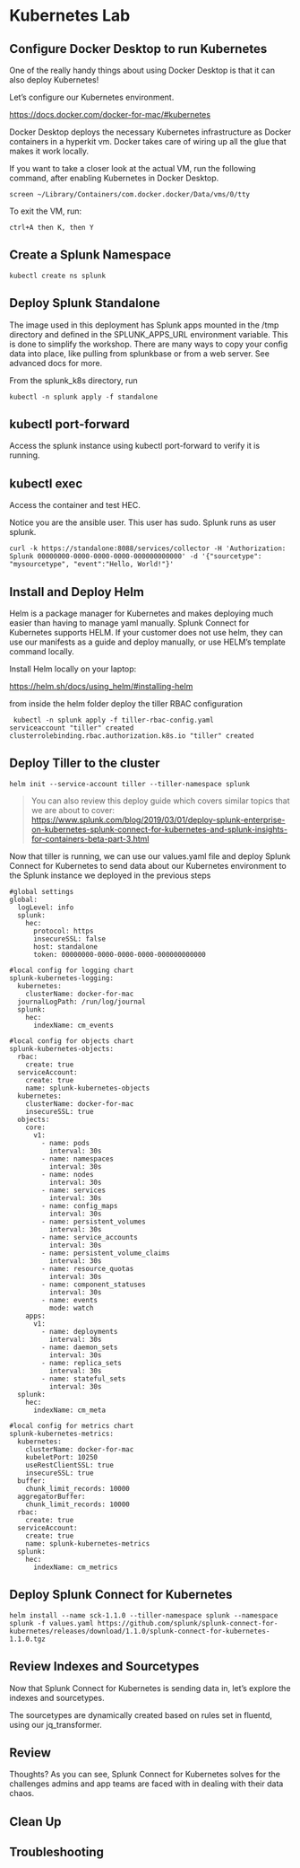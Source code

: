 # Kubernetes Lab

## Configure Docker Desktop to run Kubernetes

One of the really handy things about using Docker Desktop is that it can also deploy Kubernetes! 

Let’s configure our Kubernetes environment. 

https://docs.docker.com/docker-for-mac/#kubernetes

Docker Desktop deploys the necessary Kubernetes infrastructure as Docker containers in a hyperkit vm. Docker takes care of wiring up all the glue that makes it work locally. 

If you want to take a closer look at the actual VM, run the following command, after enabling Kubernetes in Docker Desktop. 

```
screen ~/Library/Containers/com.docker.docker/Data/vms/0/tty

```

To exit the VM, run:

```
ctrl+A then K, then Y
```

## Create a Splunk Namespace
```
kubectl create ns splunk
```

## Deploy Splunk Standalone
The image used in this deployment has Splunk apps mounted in the /tmp directory and defined in the SPLUNK_APPS_URL environment variable. This is done to simplify the workshop. There are many ways to copy your config data into place, like pulling from splunkbase or from a web server. See advanced docs for more. 

From the splunk_k8s directory, run 

```
kubectl -n splunk apply -f standalone
```


## kubectl port-forward

Access the splunk instance using kubectl port-forward to verify it is running. 

## kubectl exec

Access the container and test HEC. 

Notice you are the ansible user. This user has sudo. Splunk runs as user splunk. 

```
curl -k https://standalone:8088/services/collector -H 'Authorization: Splunk 00000000-0000-0000-0000-000000000000' -d '{"sourcetype": "mysourcetype", "event":"Hello, World!"}'
```


## Install and Deploy Helm

Helm is a package manager for Kubernetes and makes deploying much easier than having to manage yaml manually. Splunk Connect for Kubernetes supports HELM. If your customer does not use helm, they can use our manifests as a guide and deploy manually, or use HELM’s template command locally. 

Install Helm locally on your laptop:

https://helm.sh/docs/using_helm/#installing-helm

from inside the helm folder deploy the tiller RBAC configuration

```
 kubectl -n splunk apply -f tiller-rbac-config.yaml
serviceaccount "tiller" created
clusterrolebinding.rbac.authorization.k8s.io "tiller" created
```

## Deploy Tiller to the cluster

```
helm init --service-account tiller --tiller-namespace splunk
```

> You can also review this deploy guide which covers similar topics that we are about to cover:
https://www.splunk.com/blog/2019/03/01/deploy-splunk-enterprise-on-kubernetes-splunk-connect-for-kubernetes-and-splunk-insights-for-containers-beta-part-3.html

Now that tiller is running, we can use our values.yaml file and deploy Splunk Connect for Kubernetes to send data about our Kubernetes environment to the Splunk instance we deployed in the previous steps

```
#global settings
global:
  logLevel: info 
  splunk:
    hec:
      protocol: https
      insecureSSL: false
      host: standalone
      token: 00000000-0000-0000-0000-000000000000

#local config for logging chart
splunk-kubernetes-logging:
  kubernetes:
    clusterName: docker-for-mac
  journalLogPath: /run/log/journal
  splunk:
    hec:
      indexName: cm_events 

#local config for objects chart      
splunk-kubernetes-objects:
  rbac:
    create: true
  serviceAccount:
    create: true
    name: splunk-kubernetes-objects
  kubernetes:
    clusterName: docker-for-mac
    insecureSSL: true
  objects:
    core:
      v1:
        - name: pods
          interval: 30s
        - name: namespaces
          interval: 30s
        - name: nodes
          interval: 30s
        - name: services
          interval: 30s
        - name: config_maps
          interval: 30s
        - name: persistent_volumes
          interval: 30s
        - name: service_accounts
          interval: 30s
        - name: persistent_volume_claims
          interval: 30s
        - name: resource_quotas
          interval: 30s
        - name: component_statuses
          interval: 30s
        - name: events
          mode: watch
    apps:
      v1:
        - name: deployments
          interval: 30s
        - name: daemon_sets
          interval: 30s
        - name: replica_sets
          interval: 30s
        - name: stateful_sets
          interval: 30s
  splunk:
    hec:
      indexName: cm_meta    
          
#local config for metrics chart
splunk-kubernetes-metrics:
  kubernetes:
    clusterName: docker-for-mac
    kubeletPort: 10250
    useRestClientSSL: true
    insecureSSL: true
  buffer:
    chunk_limit_records: 10000
  aggregatorBuffer:
    chunk_limit_records: 10000
  rbac:
    create: true
  serviceAccount:
    create: true
    name: splunk-kubernetes-metrics
  splunk:
    hec:
      indexName: cm_metrics
```

## Deploy Splunk Connect for Kubernetes

```
helm install --name sck-1.1.0 --tiller-namespace splunk --namespace splunk -f values.yaml https://github.com/splunk/splunk-connect-for-kubernetes/releases/download/1.1.0/splunk-connect-for-kubernetes-1.1.0.tgz
```

## Review Indexes and Sourcetypes

Now that Splunk Connect for Kubernetes is sending data in, let’s explore the indexes and sourcetypes. 

The sourcetypes are dynamically created based on rules set in fluentd, using our jq_transformer. 

## Review

Thoughts? As you can see, Splunk Connect for Kubernetes solves for the challenges admins and app teams are faced with in dealing with their data chaos. 



## Clean Up



## Troubleshooting

